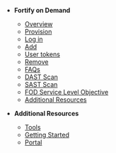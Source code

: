 - **Fortify on Demand**
  - [Overview](fod/fod-overview)
  - [Provision](fod/fod-provision)  
  - [Log in](fod/fod-login)
  -	[Add](fod/fod-add)
  - [User tokens](fod/fod-manage-user-tokens)
  -	[Remove](fod/fod-remove)
  - [FAQs](fod/fod-faqs)
  - [DAST Scan](fod/fod-dast-scan)
  - [SAST Scan](fod/fod-sast-scan)
  - [FOD Service Level Objective](fod/fod-slo)
  - [Additional Resources](fod/fod-additional-resources)

- **Additional Resources**
  - [Tools](https://docs.developer.tech.gov.sg/docs/ship-hats-tools/#/tools-overview)
  - [Getting Started](https://docs.developer.tech.gov.sg/docs/ship-hats-getting-started/#/)
  - [Portal](https://docs.developer.tech.gov.sg/docs/ship-hats-portal/#/ship-hats-portal-overview)

<!--

- **Fortify on Demand**
  - [Overview](fod/fod-overview)
  -	[User Journey](fod/fod-user-journey)
  - [User roles and permissions](fod/fod-user-roles-and-permissions)
  - [Bamboo plan](fod/fod-set-up-bamboo-plan)
  - [PDF report from fpr file](fod/fod-generate-pdf)
  - [Provision](fod/fod-provision)  
  - [Access](fod/fod-login)
  -	[Add](fod/fod-add)
  - [Application version](fod/fod-manage-application-version)
  - [User tokens](fod/fod-manage-user-tokens)
  -	[Modify](fod/fod-modify)
  -	[Remove](fod/fod-remove)
  - [Best Practices](fod/fod-best-practices)
  - [FAQs](fod/fod-faqs)
  - [Troubleshooting](fod/fod-troubleshooting)
  - [Additional Resources](fod/fod-additional-resources)
- **Additional Resources**
  - [Tools](https://docs.developer.tech.gov.sg/docs/ship-hats-tools/#/tools-overview)
  - [Getting Started](https://docs.developer.tech.gov.sg/docs/ship-hats-getting-started/#/)
  - [Portal](https://docs.developer.tech.gov.sg/docs/ship-hats-portal/#/ship-hats-portal-overview)

-->